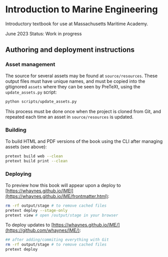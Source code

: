 # Introduction to Marine Engineering


Introductory textbook for use at Massachusetts Maritime Academy.

June 2023  Status: Work in progress


## Authoring and deployment instructions

### Asset management

The source for several assets may be found at `source/resources`. These output files must have unique names, and must be copied into the gitignored `assets`  where they can be seen by PreTeXt, using the `update_assets.py` script:

```bash
python scripts/update_assets.py
```

This process must be done once when the project is cloned from Git, and repeated
each time an asset in `source/resources` is updated.

### Building

To build HTML and PDF versions of the book using the CLI after managing assets
(see above):

```bash
pretext build web --clean
pretext build print --clean
```

### Deploying

To preview how this book will appear upon a deploy to [https://whaynes.github.io/IMEl](https://whaynes.github.io/IME/frontmatter.html):

```bash
rm -rf output/stage # to remove cached files
pretext deploy --stage-only
pretext view # open /output/stage in your browser
```

To deploy updates to [https://whaynes.github.io/IME/](https://github.com/whaynes/IME/):

```bash
## after adding/commiting everything with Git
rm -rf output/stage # to remove cached files
pretext deploy
```
